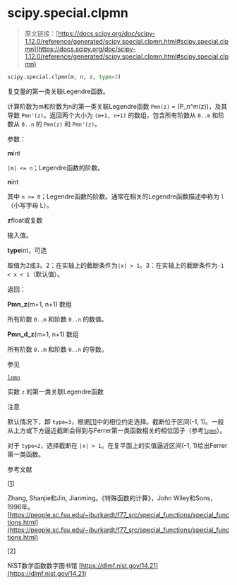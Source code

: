 # scipy.special.clpmn

> 原文链接：[https://docs.scipy.org/doc/scipy-1.12.0/reference/generated/scipy.special.clpmn.html#scipy.special.clpmn](https://docs.scipy.org/doc/scipy-1.12.0/reference/generated/scipy.special.clpmn.html#scipy.special.clpmn)

```py
scipy.special.clpmn(m, n, z, type=3)
```

复变量的第一类关联Legendre函数。

计算阶数为m和阶数为n的第一类关联Legendre函数 `Pmn(z)` = \(P_n^m(z)\)，及其导数 `Pmn'(z)`。返回两个大小为 `(m+1, n+1)` 的数组，包含所有阶数从 `0..m` 和阶数从 `0..n` 的 `Pmn(z)` 和 `Pmn'(z)`。

参数：

**m**int

`|m| <= n`；Legendre函数的阶数。

**n**int

其中 `n >= 0`；Legendre函数的阶数。通常在相关的Legendre函数描述中称为 `l`（小写字母 L）。

**z**float或复数

输入值。

**type**int，可选

取值为2或3。2：在实轴上的截断条件为`|x| > 1`。3：在实轴上的截断条件为`-1 < x < 1`（默认值）。

返回：

**Pmn_z**(m+1, n+1) 数组

所有阶数 `0..m` 和阶数 `0..n` 的数值。

**Pmn_d_z**(m+1, n+1) 数组

所有阶数 `0..m` 和阶数 `0..n` 的导数。

参见

[`lpmn`](scipy.special.lpmn.html#scipy.special.lpmn "scipy.special.lpmn")

实数 `z` 的第一类关联Legendre函数

注意

默认情况下，即 `type=3`，根据[[1]](#rc244d14d333e-1)中的相位约定选择。截断位于区间(-1, 1)。一般从上方或下方逼近截断会得到与Ferrer第一类函数相关的相位因子（参考[`lpmn`](scipy.special.lpmn.html#scipy.special.lpmn "scipy.special.lpmn")）。

对于 `type=2`，选择截断在 `|x| > 1`。在复平面上的实值逼近区间(-1, 1)给出Ferrer第一类函数。

参考文献

[[1](#id1)]

Zhang, Shanjie和Jin, Jianming。《特殊函数的计算》，John Wiley和Sons，1996年。[https://people.sc.fsu.edu/~jburkardt/f77_src/special_functions/special_functions.html](https://people.sc.fsu.edu/~jburkardt/f77_src/special_functions/special_functions.html)

[2]

NIST数学函数数字图书馆 [https://dlmf.nist.gov/14.21](https://dlmf.nist.gov/14.21)
